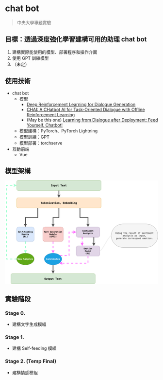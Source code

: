 # chat bot
> 中央大學專題實驗

## 目標：透過深度強化學習建構可用的助理 chat bot
1. 建構實際能使用的模型、部署程序和操作介面
2. 使用 GPT 訓練模型
3. （未定）

## 使用技術
- chat bot
  - 模型
    - [Deep Reinforcement Learning for Dialogue Generation](https://paperswithcode.com/paper/deep-reinforcement-learning-for-dialogue)
    - [CHAI: A CHatbot AI for Task-Oriented Dialogue with Offline Reinforcement Learning](https://paperswithcode.com/paper/chai-a-chatbot-ai-for-task-oriented-dialogue)
    - (May be this one) [Learning from Dialogue after Deployment: Feed Yourself, Chatbot!](https://paperswithcode.com/paper/learning-from-dialogue-after-deployment-feed)
  - 模型建構：PyTorch、PyTorch Lightning
  - 模型訓練：GPT
  - 模型部署：torchserve
- 互動前端
  - Vue

## 模型架構

![Model Architecture](Model_Architecture.drawio.png)

## 實驗階段

### Stage 0.

- 建構文字生成模組

### Stage 1.

- 建構 Self-feeding 模組

### Stage 2. (Temp Final)

- 建構情感模組
